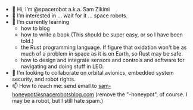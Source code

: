 - 👋 Hi, I’m @spacerobot a.k.a. Sam Zikimi
- 👀 I’m interested in ... wait for it ... space robots.
- 🌱 I’m currently learning 
  * how to blog
  * how to write a book (This should be super easy, or so I have been told.)
  * the Rust programming language. If figure that oxidation won't be as much of a problem in space as it is on Earth, so Rust may be safe.
  * how to design and integrate sensors and controls and software for navigating and doing stuff in LEO.
- 💞️ I’m looking to collaborate on orbital avionics, embedded system security, and robot rights.
- 📫 How to reach me:
  send email to <sam-honeypot@spacerobotsblog.com> (remove the "-honeypot", of course. I may be a robot, but I still hate spam.)

<!---
spacerobot/spacerobot is a ✨ special ✨ repository because its `README.md` (this file) appears on your GitHub profile.
You can click the Preview link to take a look at your changes.
--->
